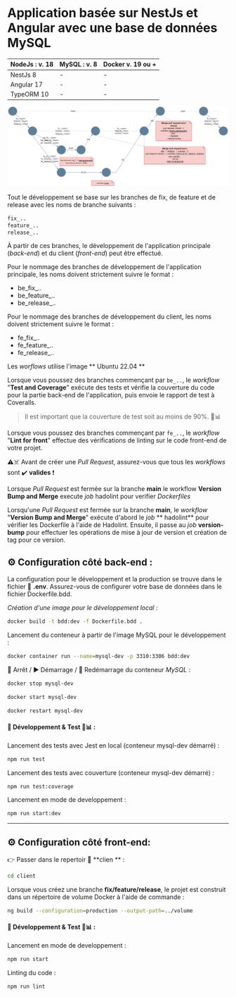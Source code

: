 # Application basée sur NestJs et Angular avec une base de données MySQL

|   NodeJs : v. 18 |  MySQL : v. 8  | Docker v. 19 ou + |
| ------------ | ------------ | ------------ |
|  NestJs 8 | -  | - |
|  Angular 17 |  -  | - |
|  TypeORM 10 | - | - |


![WORKFLOW v4.1](https://github.com/ChineDmitri/M1-DevOps-ProjetFinal_CI_CD/blob/main/V.4.1.drawio.png)

Tout le développement se base sur les branches de fix, de feature et de release avec les noms de branche suivants :

    fix_..
    feature_..
    release_..

À partir de ces branches, le développement de l'application principale (*back-end*) et du client (*front-end*) peut être effectué.

Pour le nommage des branches de développement de l'application principale, les noms doivent strictement suivre le format :

- be_fix_..
- be_feature_..
- be_release_..

Pour le nommage des branches de développement du client, les noms doivent strictement suivre le format :

- fe_fix_..
- fe_feature_..
- fe_release_..

Les *worflows* utilise l'image ** Ubuntu 22.04 **

Lorsque vous poussez des branches commençant par ```be_..```, le *workflow* "**Test and Coverage**" exécute des tests et vérifie la couverture du code pour la partie back-end de l'application, puis envoie le rapport de test à Coveralls. 
> Il est important que la couverture de test soit au moins de 90%. 🧪📊

Lorsque vous poussez des branches commençant par ```fe_..```, le *workflow* "**Lint for front**" effectue des vérifications de linting sur le code front-end de votre projet.

⚠️☠️ Avant de créer une *Pull Request*, assurez-vous que tous les *workflows* sont ✔️ **valides** ❗

Lorsque *Pull Request* est fermée sur la branche **main**  le workflow **Version Bump and Merge** execute *job* hadolint pour verifier *Dockerfiles*  

Lorsqu'une *Pull Request* est fermée sur la branche **main**, le *workflow* "**Version Bump and Merge**" exécute d'abord le *job* ** hadolint** pour vérifier les Dockerfile à l'aide de Hadolint. Ensuite, il passe au *job* **version-bump** pour effectuer les opérations de mise à jour de version et création de tag pour ce version.

## ⚙️ Configuration côté back-end :
La configuration pour le développement et la production se trouve dans le fichier 📇 **.env**. Assurez-vous de configurer votre base de données dans le fichier Dockerfile.bdd.

*Création d'une image pour le développement local :*

```bash
docker build -t bdd:dev -f Dockerfile.bdd .
```

Lancement du conteneur à partir de l'image MySQL pour le développement :

```bash
docker container run --name=mysql-dev -p 3310:3306 bdd:dev
```

🛑 Arrêt / ▶️ Démarrage / 🔄 Redémarrage du conteneur *MySQL* :

```bash
docker stop mysql-dev
```
```bash
docker start mysql-dev
```
```bash
docker restart mysql-dev
```

#### 🚀 Développement & Test 🧪📊  :

Lancement des tests avec Jest en local (conteneur mysql-dev démarré) :

```bash
npm run test 
```

Lancement des tests avec couverture (conteneur mysql-dev démarré) :

```bash
npm run test:coverage
```

Lancement en mode de developpement : 

```bash
npm run start:dev
```

------------


## ⚙️ Configuration côté front-end:

👉 Passer dans le repertoir 📂 **clien ** :

```bash
cd client
```

Lorsque vous créez une branche **fix/feature/release**, le projet est construit dans un répertoire de volume Docker à l'aide de commande : 

```bash
ng build --configuration=production --output-path=../volume
```

#### 🚀 Développement & Test 🧪📊  :

Lancement en mode de developpement : 

```bash
npm run start
```

Linting du code : 
```bash
npm run lint
```


